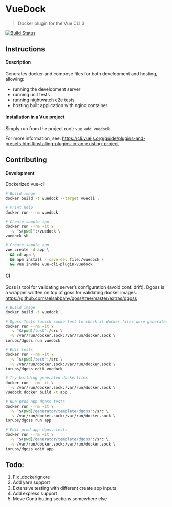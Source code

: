 # VueDock
> Docker plugin for the Vue CLI 3

[![Build Status](https://travis-ci.org/kaizendorks/vue-cli-plugin-vuedock.svg?branch=master)](https://travis-ci.org/kaizendorks/vue-cli-plugin-vuedock)

## Instructions

#### Description
Generates docker and compose files for both development and hosting, allowing:
- running the development server
- running unit tests
- running nightwatch e2e tests
- hosting built application with nginx container

#### Installation in a Vue project
Simply run from the project root:
```vue add vuedock```

For more information, see: https://cli.vuejs.org/guide/plugins-and-presets.html#installing-plugins-in-an-existing-project

## Contributing

#### Development

Dockerized vue-cli

``` bash
# Build image
docker build -t vuedock --target vuecli .

# Print help
docker run --rm vuedock

# Create sample app
docker run --rm -it \
  -v "$(pwd)":/vuedock \
vuedock sh

# Create sample app
vue create -d app \
  && cd app \
  && npm install --save-dev file:/vuedock \
  && vue invoke vue-cli-plugin-vuedock
```

#### CI

Goss is tool for validating server’s configuration (avoid conf. drift). Dgoss is a wrapper written on top of goss for validating docker images.
https://github.com/aelsabbahy/goss/tree/master/extras/dgoss

``` bash
# Build image
docker build -t vuedock .

# Dgoss Tests (quick smoke test to check if docker files were generated)
docker run --rm -it \
  -v "$(pwd)/test":/src \
  -v /var/run/docker.sock:/var/run/docker.sock \
iorubs/dgoss run vuedock

# Edit tests
docker run --rm -it \
  -v "$(pwd)/test":/src \
  -v /var/run/docker.sock:/var/run/docker.sock \
iorubs/dgoss edit vuedock

# Try building generated dockerfiles
docker run --rm -it \
  -v /var/run/docker.sock:/var/run/docker.sock \
vuedock docker build -t app .

# Run prod app dgoss tests
docker run --rm -it \
  -v "$(pwd)/generator/template/dgoss":/src \
  -v /var/run/docker.sock:/var/run/docker.sock \
iorubs/dgoss run app

# Edit prod app dgoss tests
docker run --rm -it \
  -v "$(pwd)/generator/template/dgoss":/src \
  -v /var/run/docker.sock:/var/run/docker.sock \
iorubs/dgoss edit app
```

## Todo:
1. Fix .dockerignore
1. Add yarn support
1. Extensive testing with different create app inputs
1. Add express support
1. Move Contributing sections somewhere else
